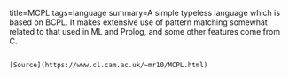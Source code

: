 title=MCPL
tags=language
summary=A simple typeless language which is based on BCPL. It makes extensive use of pattern matching somewhat related to that used in ML and Prolog, and some other features come from C.
~~~~~~

[Source](https://www.cl.cam.ac.uk/~mr10/MCPL.html)

